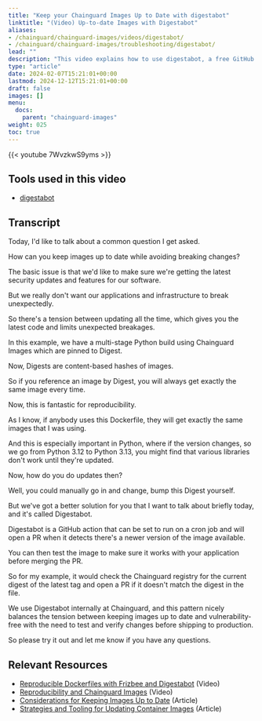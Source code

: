 ```yaml
---
title: "Keep your Chainguard Images Up to Date with digestabot"
linktitle: "(Video) Up-to-date Images with Digestabot"
aliases:
- /chainguard/chainguard-images/videos/digestabot/
- /chainguard/chainguard-images/troubleshooting/digestabot/
lead: ""
description: "This video explains how to use digestabot, a free GitHub action we created to make it easier for public users to keep their Chainguard Images fresh."
type: "article"
date: 2024-02-07T15:21:01+00:00
lastmod: 2024-12-12T15:21:01+00:00
draft: false
images: []
menu:
  docs:
    parent: "chainguard-images"
weight: 025
toc: true
---
```


{{< youtube 7WvzkwS9yms >}}

## Tools used in this video

* [digestabot](https://github.com/marketplace/actions/update-the-image-digest)

## Transcript

Today, I'd like to talk about a common question I get asked.

How can you keep images up to date while avoiding breaking changes?

The basic issue is that we'd like to make sure we're getting the latest security updates and features for our software.

But we really don't want our applications and infrastructure to break unexpectedly.

So there's a tension between updating all the time, which gives you the latest code and limits unexpected breakages.

In this example, we have a multi-stage Python build using Chainguard Images which are pinned to Digest.

Now, Digests are content-based hashes of images.

So if you reference an image by Digest, you will always get exactly the same image every time.

Now, this is fantastic for reproducibility.

As I know, if anybody uses this Dockerfile, they will get exactly the same images that I was using.

And this is especially important in Python, where if the version changes, so we go from Python 3.12 to Python 3.13, you might find that various libraries don't work until they're updated.

Now, how do you do updates then?

Well, you could manually go in and change, bump this Digest yourself.

But we've got a better solution for you that I want to talk about briefly today, and it's called Digestabot.

Digestabot is a GitHub action that can be set to run on a cron job and will open a PR when it detects there's a newer version of the image available.

You can then test the image to make sure it works with your application before merging the PR.

So for my example, it would check the Chainguard registry for the current digest of the latest tag and open a PR if it doesn't match the digest in the file.

We use Digestabot internally at Chainguard, and this pattern nicely balances the tension between keeping images up to date and vulnerability-free with the need to test and verify changes before shipping to production.

So please try it out and let me know if you have any questions.

## Relevant Resources
- [Reproducible Dockerfiles with Frizbee and Digestabot](https://edu.chainguard.dev/chainguard/chainguard-images/videos/digestabot_frizbee/) (Video)
- [Reproducibility and Chainguard Images](https://edu.chainguard.dev/chainguard/chainguard-images/videos/repro/) (Video)
- [Considerations for Keeping Images Up to Date](https://edu.chainguard.dev/chainguard/chainguard-images/recommended-practices/considerations-for-image-updates/) (Article)
- [Strategies and Tooling for Updating Container Images](https://edu.chainguard.dev/chainguard/chainguard-images/recommended-practices/strategies-tools-updating-images/) (Article)
